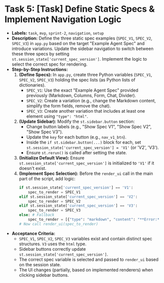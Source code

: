 # Task 5: [Task] Define Static Specs & Implement Navigation Logic

*   **Labels:** `task`, `mvp`, `sprint-2`, `navigation`, `setup`
*   **Description:** Define the three static spec examples (`SPEC_V1`, `SPEC_V2`, `SPEC_V3`) in `app.py` based on the target "Example Agent Spec" and introduce variations. Update the sidebar navigation to switch between these three specs by setting `st.session_state['current_spec_version']`. Implement the logic to select the correct spec for rendering.
*   **Step-by-Step Instructions:**
    1.  **(Define Specs):** In `app.py`, create three Python variables (`SPEC_V1`, `SPEC_V2`, `SPEC_V3`) holding the spec lists (as Python lists of dictionaries).
        *   `SPEC_V1`: Use the exact "Example Agent Spec" provided previously (Markdown, Columns, Form, Chat, Divider).
        *   `SPEC_V2`: Create a variation (e.g., change the Markdown content, simplify the form fields, remove the chat).
        *   `SPEC_V3`: Create another variation that includes at least one element using `"type": "html"`.
    2.  **(Update Sidebar):** Modify the `st.sidebar.button` section:
        *   Change button labels (e.g., "Show Spec V1", "Show Spec V2", "Show Spec V3").
        *   Update the `key` for each button (e.g., `nav_v1_btn`).
        *   Inside the `if st.sidebar.button(...)` block for each, set `st.session_state['current_spec_version'] = 'V1'` (or 'V2', 'V3').
        *   Ensure `st.rerun()` is called after setting the state.
    3.  **(Initialize Default View):** Ensure `st.session_state['current_spec_version']` is initialized to `'V1'` if it doesn't exist.
    4.  **(Implement Spec Selection):** Before the `render_ui` call in the main part of the script, add logic:
        ```python
        if st.session_state['current_spec_version'] == 'V1':
            spec_to_render = SPEC_V1
        elif st.session_state['current_spec_version'] == 'V2':
            spec_to_render = SPEC_V2
        elif st.session_state['current_spec_version'] == 'V3':
            spec_to_render = SPEC_V3
        else: # Fallback
            spec_to_render = [{"type": "markdown", "content": "**Error:** Invalid spec version selected."}]
        # Now call render_ui(spec_to_render)
        ```
*   **Acceptance Criteria:**
    *   `SPEC_V1`, `SPEC_V2`, `SPEC_V3` variables exist and contain distinct spec structures. `V3` uses the `html` type.
    *   Sidebar buttons correctly update `st.session_state['current_spec_version']`.
    *   The correct spec variable is selected and passed to `render_ui` based on the session state.
    *   The UI changes (partially, based on implemented renderers) when clicking sidebar buttons.
